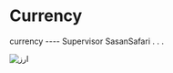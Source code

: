 # Currency
currency  ----  Supervisor SasanSafari
.
.
.



![ارز](https://user-images.githubusercontent.com/101221304/177203149-94e5f0a9-dd48-4c42-a6c8-90cf0ac99ae9.png)
